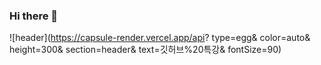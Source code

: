 ### Hi there 👋

![header](https://capsule-render.vercel.app/api?
type=egg&
color=auto&
height=300&
section=header&
text=깃허브%20특강&
fontSize=90)



<!--
**Shakur4s/Shakur4s** is a ✨ _special_ ✨ repository because its `README.md` (this file) appears on your GitHub profile.

Here are some ideas to get you started:

- 🔭 I’m currently working on ...
- 🌱 I’m currently learning ...
- 👯 I’m looking to collaborate on ...
- 🤔 I’m looking for help with ...
- 💬 Ask me about ...
- 📫 How to reach me: ...
- 😄 Pronouns: ...
- ⚡ Fun fact: ...
-->
